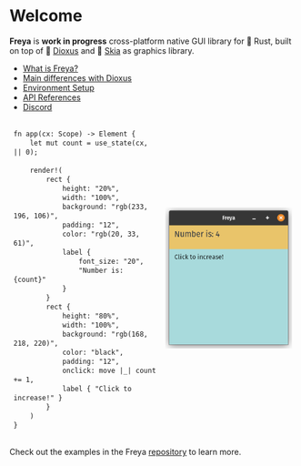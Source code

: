 # Welcome

**Freya** is __work in progress__ cross-platform native GUI library for 🦀 Rust, built on top of 🧬 [Dioxus](https://dioxuslabs.com) and 🎨 [Skia](https://skia.org/) as graphics library. 

- [What is Freya?](./what_is_freya.html)
- [Main differences with Dioxus](./differences_with_dioxus.html)
- [Environment Setup](./setup.html)
- [API References](https://docs.freyaui.dev/freya/)
- [Discord](https://discord.gg/sYejxCdewG)

<table>
<tr>
<td style="border:hidden;">

```rust, no_run
fn app(cx: Scope) -> Element {
    let mut count = use_state(cx, || 0);

    render!(
        rect {
            height: "20%",
            width: "100%",
            background: "rgb(233, 196, 106)",
            padding: "12",
            color: "rgb(20, 33, 61)",
            label { 
                font_size: "20", 
                "Number is: {count}"
            }
        }
        rect {
            height: "80%",
            width: "100%",
            background: "rgb(168, 218, 220)",
            color: "black",
            padding: "12",
            onclick: move |_| count += 1,
            label { "Click to increase!" }
        }
    )
}
```
</td>
<td style="border:hidden;">

![Freya](./demo.png)

</td>
</table>

Check out the examples in the Freya [repository](https://github.com/marc2332/freya/tree/main/examples) to learn more.
